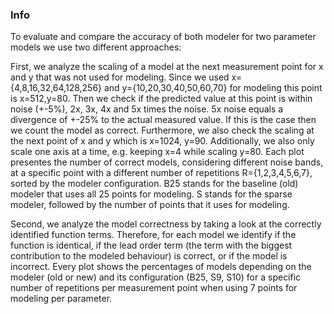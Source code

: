 ### Info
 
To evaluate and compare the accuracy of both modeler for two parameter models we use two different approaches:
 
First, we analyze the scaling of a model at the next measurement point for x and y that was not used for modeling. Since we used x={4,8,16,32,64,128,256} and y={10,20,30,40,50,60,70} for modeling this point is x=512,y=80. Then we check if the predicted value at this point is within noise (+-5%), 2x, 3x, 4x and 5x times the noise. 5x noise equals a divergence of +-25% to the actual measured value. If this is the case then we count the model as correct. Furthermore, we also check the scaling at the next point of x and y which is x=1024, y=90. Additionally, we also only scale one axis at a time, e.g. keeping x=4 while scaling y=80. Each plot presentes the number of correct models, considering different noise bands, at a specific point with a different number of repetitions R={1,2,3,4,5,6,7}, sorted by the modeler configuration. B25 stands for the baseline (old) modeler that uses all 25 points for modeling. S stands for the sparse modeler, followed by the number of points that it uses for modeling.
 
Second, we analyze the model correctness by taking a look at the correctly identified function terms. Therefore, for each model we identify if the function is identical, if the lead order term (the term with the biggest contribution to the modeled behaviour) is correct, or if the model is incorrect. Every plot shows the percentages of models depending on the modeler (old or new) and its configuration (B25, S9, S10) for a specific number of repetitions per measurement point when using 7 points for modeling per parameter.